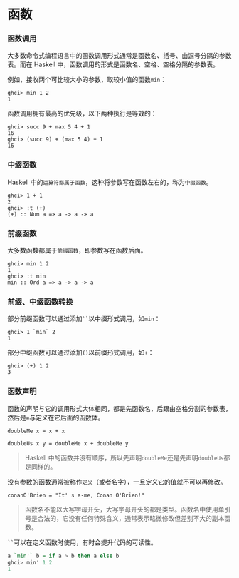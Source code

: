# 函数

### 函数调用

大多数命令式编程语言中的函数调用形式通常是函数名、括号、由逗号分隔的参数表。而在 Haskell 中，函数调用的形式是函数名、空格、空格分隔的参数表。

例如，接收两个可比较大小的参数，取较小值的函数`min`：

```shell
ghci> min 1 2
1
```

函数调用拥有最高的优先级，以下两种执行是等效的：

```shell
ghci> succ 9 + max 5 4 + 1
16
ghci> (succ 9) + (max 5 4) + 1
16
```

### 中缀函数

Haskell 中的`运算符都属于函数`，这种将参数写在函数左右的，称为`中缀函数`。

```shell
ghci> 1 + 1
2
ghci> :t (+)
(+) :: Num a => a -> a -> a
```

### 前缀函数

大多数函数都属于`前缀函数`，即参数写在函数后面。

```shell
ghci> min 1 2
1
ghci> :t min
min :: Ord a => a -> a -> a
```

### 前缀、中缀函数转换

部分前缀函数可以通过添加` `` `以中缀形式调用，如`min`：

```shell
ghci> 1 `min` 2
1
```

部分中缀函数可以通过添加`()`以前缀形式调用，如`+`：

```shell
ghci> (+) 1 2
3
```

### 函数声明

函数的声明与它的调用形式大体相同，都是先函数名，后跟由空格分割的参数表，然后是`=`与定义在它后面的函数体。

```shell
doubleMe x = x + x

doubleUs x y = doubleMe x + doubleMe y
```

> Haskell 中的函数并没有顺序，所以先声明`doubleMe`还是先声明`doubleUs`都是同样的。

没有参数的函数通常被称作`定义`（或者名字），一旦定义它的值就不可以再修改。

```shell
conanO'Brien = "It' s a-me, Conan O'Brien!"
```

> 函数名不能以大写字母开头，大写字母开头的都是类型。函数名中使用单引号是合法的，它没有任何特殊含义，通常表示略微修改但差别不大的副本函数。

` `` `可以在定义函数时使用，有时会提升代码的可读性。

```haskell
a `min'` b = if a > b then a else b
ghci> min' 1 2
1
```
